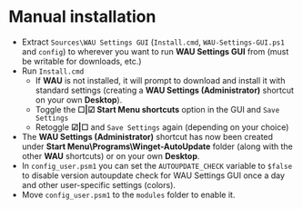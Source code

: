 # Manual installation
- Extract `Sources\WAU Settings GUI` (`Install.cmd`, `WAU-Settings-GUI.ps1` and `config`) to wherever you want to run **WAU Settings GUI** from (must be writable for downloads, etc.)
- Run `Install.cmd`
  - If **WAU** is not installed, it will prompt to download and install it with standard settings (creating a **WAU Settings (Administrator)** shortcut on your own **Desktop**).
  - Toggle the **☐|☑ Start Menu shortcuts** option in the GUI and `Save Settings`
  - Retoggle **☑|☐** and `Save Settings` again (depending on your choice)
- The **WAU Settings (Administrator)** shortcut has now been created under **Start Menu\Programs\Winget-AutoUpdate** folder (along with the other **WAU** shortcuts) or on your own **Desktop**.
- In `config_user.psm1` you can set the `AUTOUPDATE_CHECK` variable to `$false` to disable version autoupdate check for WAU Settings GUI once a day and other user-specific settings (colors).
- Move `config_user.psm1` to the `modules` folder to enable it.
